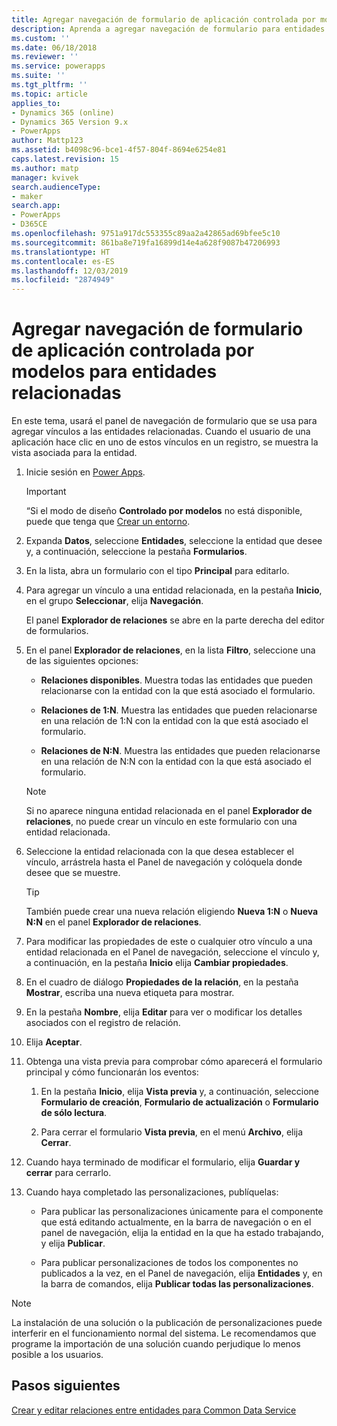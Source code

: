 ```yaml
---
title: Agregar navegación de formulario de aplicación controlada por modelos para entidades relacionadas en Power Apps | MicrosoftDocs
description: Aprenda a agregar navegación de formulario para entidades relacionadas
ms.custom: ''
ms.date: 06/18/2018
ms.reviewer: ''
ms.service: powerapps
ms.suite: ''
ms.tgt_pltfrm: ''
ms.topic: article
applies_to:
- Dynamics 365 (online)
- Dynamics 365 Version 9.x
- PowerApps
author: Mattp123
ms.assetid: b4098c96-bce1-4f57-804f-8694e6254e81
caps.latest.revision: 15
ms.author: matp
manager: kvivek
search.audienceType:
- maker
search.app:
- PowerApps
- D365CE
ms.openlocfilehash: 9751a917dc553355c89aa2a42865ad69bfee5c10
ms.sourcegitcommit: 861ba8e719fa16899d14e4a628f9087b47206993
ms.translationtype: HT
ms.contentlocale: es-ES
ms.lasthandoff: 12/03/2019
ms.locfileid: "2874949"
---
```

# <a name="add-model-driven-app-form-navigation-for-related-entities"></a>Agregar navegación de formulario de aplicación controlada por modelos para entidades relacionadas

En este tema, usará el panel de navegación de formulario que se usa para agregar vínculos a las entidades relacionadas. Cuando el usuario de una aplicación hace clic en uno de estos vínculos en un registro, se muestra la vista asociada para la entidad.   
  
1.  Inicie sesión en [Power Apps](https://make.powerapps.com/?utm_source=padocs&utm_medium=linkinadoc&utm_campaign=referralsfromdoc).  

  
    > [!IMPORTANT]
    > “Si el modo de diseño **Controlado por modelos** no está disponible, puede que tenga que [Crear un entorno](https://docs.microsoft.com/powerapps/administrator/create-environment). 

2.  Expanda **Datos**, seleccione **Entidades**, seleccione la entidad que desee y, a continuación, seleccione la pestaña **Formularios**. 
  
3.  En la lista, abra un formulario con el tipo **Principal** para editarlo.  
  
4.  Para agregar un vínculo a una entidad relacionada, en la pestaña **Inicio**, en el grupo **Seleccionar**, elija **Navegación**.  
  
     El panel **Explorador de relaciones** se abre en la parte derecha del editor de formularios.  
  
5.  En el panel **Explorador de relaciones**, en la lista **Filtro**, seleccione una de las siguientes opciones:  
  
    - **Relaciones disponibles**. Muestra todas las entidades que pueden relacionarse con la entidad con la que está asociado el formulario.  
  
    - **Relaciones de 1:N**. Muestra las entidades que pueden relacionarse en una relación de 1:N con la entidad con la que está asociado el formulario.  
  
    - **Relaciones de N:N**. Muestra las entidades que pueden relacionarse en una relación de N:N con la entidad con la que está asociado el formulario.  
  
    > [!NOTE]
    >  Si no aparece ninguna entidad relacionada en el panel **Explorador de relaciones**, no puede crear un vínculo en este formulario con una entidad relacionada.  
  
6.  Seleccione la entidad relacionada con la que desea establecer el vínculo, arrástrela hasta el Panel de navegación y colóquela donde desee que se muestre.  
  
    > [!TIP]
    >  También puede crear una nueva relación eligiendo **Nueva 1:N** o **Nueva N:N** en el panel **Explorador de relaciones**.   
  
7. Para modificar las propiedades de este o cualquier otro vínculo a una entidad relacionada en el Panel de navegación, seleccione el vínculo y, a continuación, en la pestaña **Inicio** elija **Cambiar propiedades**.  
  
8. En el cuadro de diálogo **Propiedades de la relación**, en la pestaña **Mostrar**, escriba una nueva etiqueta para mostrar.  
  
9. En la pestaña **Nombre**, elija **Editar** para ver o modificar los detalles asociados con el registro de relación.  
  
10. Elija **Aceptar**.  
  
11. Obtenga una vista previa para comprobar cómo aparecerá el formulario principal y cómo funcionarán los eventos:  
  
    1.  En la pestaña **Inicio**, elija **Vista previa** y, a continuación, seleccione **Formulario de creación**, **Formulario de actualización** o **Formulario de sólo lectura**.  
  
    2.  Para cerrar el formulario **Vista previa**, en el menú **Archivo**, elija **Cerrar**.  
  
12. Cuando haya terminado de modificar el formulario, elija **Guardar y cerrar** para cerrarlo.  
  
13. Cuando haya completado las personalizaciones, publíquelas:  
  
    -   Para publicar las personalizaciones únicamente para el componente que está editando actualmente, en la barra de navegación o en el panel de navegación, elija la entidad en la que ha estado trabajando, y elija **Publicar**.  
  
    -   Para publicar personalizaciones de todos los componentes no publicados a la vez, en el Panel de navegación, elija **Entidades** y, en la barra de comandos, elija **Publicar todas las personalizaciones**.  
  
> [!NOTE]
> La instalación de una solución o la publicación de personalizaciones puede interferir en el funcionamiento normal del sistema. Le recomendamos que programe la importación de una solución cuando perjudique lo menos posible a los usuarios.
  
## <a name="next-steps"></a>Pasos siguientes  
 [Crear y editar relaciones entre entidades para Common Data Service](../common-data-service/create-edit-entity-relationships.md)
